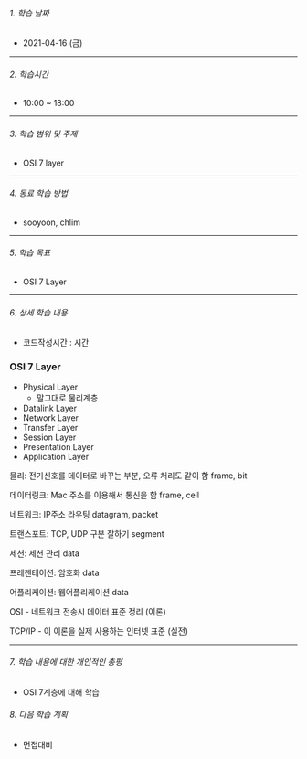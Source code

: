 ###### 1. 학습 날짜

- 2021-04-16 (금)

---

###### 2. 학습시간

- 10:00 ~ 18:00

---

###### 3. 학습 범위 및 주제

- OSI 7 layer

---

###### 4. 동료 학습 방법 

- sooyoon, chlim

---

###### 5. 학습 목표 

- OSI 7 Layer

---

###### 6. 상세 학습 내용

- 코드작성시간 :  시간

### OSI 7 Layer

- Physical Layer
  - 말그대로 물리계층
- Datalink Layer
- Network Layer
- Transfer Layer
- Session Layer
- Presentation Layer
- Application Layer

물리: 전기신호를 데이터로 바꾸는 부분, 오류 처리도 같이 함 frame, bit

데이터링크: Mac 주소를 이용해서 통신을 함 frame, cell

네트워크: IP주소 라우팅 datagram, packet

트랜스포트: TCP, UDP 구분 잘하기 segment

세션: 세션 관리 data

프레젠테이션: 암호화 data

어플리케이션: 웹어플리케이션 data

OSI - 네트워크 전송시 데이터 표준 정리 (이론)

TCP/IP - 이 이론을 실제 사용하는 인터넷 표준 (실전)

---

###### 7. 학습 내용에 대한 개인적인 총평

- OSI 7계층에 대해 학습

###### 8. 다음 학습 계획

- 면접대비